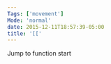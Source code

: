 ```yaml
---
Tags: ['movement']
Mode: 'normal'
date: 2015-12-11T18:57:39-05:00
title: '[['
---
```


Jump to function start
